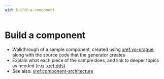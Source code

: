 ```yaml
---
uid: build-a-component
---
```


# Build a component

* Walkthrough of a sample component, created using <xref:yo-prague>, along with the source code that the generator
  creates
* Explain what each piece of the sample does, and link to deeper topics as needed (e.g. <xref:dds>)
* See also: <xref:component-architecture>
